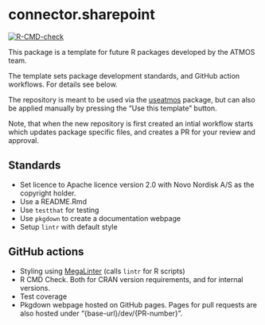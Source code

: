 
<!-- README.md is generated from README.Rmd. Please edit that file -->

# connector.sharepoint

<!-- badges: start -->

[![R-CMD-check](https://github.com/NN-OpenSource/connector.sharepoint/actions/workflows/R-CMD-check.yaml/badge.svg)](https://github.com/NN-OpenSource/connector.sharepoint/actions/workflows/R-CMD-check.yaml)
<!-- badges: end -->

This package is a template for future R packages developed by the ATMOS
team.

The template sets package development standards, and GitHub action
workflows. For details see below.

The repository is meant to be used via the
[useatmos](https://github.com/NN-OpenSource/useatmos) package, but can
also be applied manually by pressing the “Use this template” button.

Note, that when the new repository is first created an intial workflow
starts which updates package specific files, and creates a PR for your
review and approval.

## Standards

- Set licence to Apache licence version 2.0 with Novo Nordisk A/S as the
  copyright holder.
- Use a README.Rmd
- Use `testthat` for testing
- Use `pkgdown` to create a documentation webpage
- Setup `lintr` with default style

## GitHub actions

- Styling using [MegaLinter](https://megalinter.io/) (calls `lintr` for
  R scripts)
- R CMD Check. Both for CRAN version requirements, and for internal
  versions.
- Test coverage
- Pkgdown webpage hosted on GitHub pages. Pages for pull requests are
  also hosted under “{base-url}/dev/{PR-number}”.
